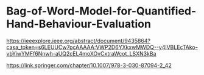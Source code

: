 # Bag-of-Word-Model-for-Quantified-Hand-Behaviour-Evaluation

https://ieeexplore.ieee.org/abstract/document/9435864?casa_token=s6LEUUCw7pcAAAAA:VWP2D6YXkxwMWDQ--y4lVBLEcTAko-vbYiwYMFf6Nnwh-aUQ2cEL4moXOvCxtraWcot_LSXN3kBa

https://link.springer.com/chapter/10.1007/978-3-030-87094-2_42
